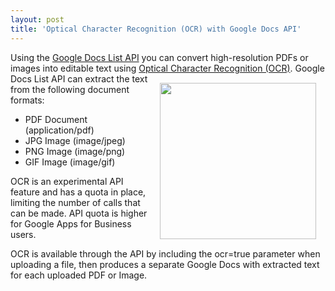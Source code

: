 ```yaml
---
layout: post
title: 'Optical Character Recognition (OCR) with Google Docs API'
---
```

Using the <a href="http://code.google.com/apis/documents/" target="_blank">Google Docs List API</a> you can convert high-resolution PDFs or images into editable text using <a class="zem_slink" title="Optical character recognition" rel="wikipedia" href="http://en.wikipedia.org/wiki/Optical_character_recognition">Optical Character Recognition (OCR)</a>.
<a href="http://www.soliddocuments.com/info.htm?id=233&amp;product=SolidPDFTools&amp;subject=CreateSearchableLayer" target="_blank"><img style="padding: 15px;" src="http://kinlane-productions.s3.amazonaws.com/mimeo/PDF-OCR.png" alt="" width="250" align="right" /></a>
Google Docs List API can extract the text from the following document formats:
<ul class="mainlist">
	<li>PDF Document (application/pdf)</li>
	<li>JPG Image (image/jpeg)</li>
	<li>PNG Image (image/png)</li>
	<li>GIF Image (image/gif)</li>
</ul>
OCR is an experimental API feature and has a quota in place, limiting the number of calls that can be made.  API quota is higher for Google Apps for Business users.<p></p>
OCR is available through the API by including the ocr=true parameter when uploading a file, then produces a separate Google Docs with extracted text for each uploaded PDF or Image.
